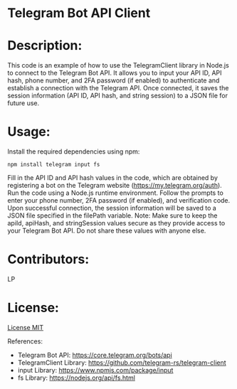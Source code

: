 # Telegram Bot API Client

# Description:
This code is an example of how to use the TelegramClient library in Node.js to connect to the Telegram Bot API. It allows you to input your API ID, API hash, phone number, and 2FA password (if enabled) to authenticate and establish a connection with the Telegram API. Once connected, it saves the session information (API ID, API hash, and string session) to a JSON file for future use.

# Usage:

Install the required dependencies using npm:

```npm install telegram input fs```

Fill in the API ID and API hash values in the code, which are obtained by registering a bot on the Telegram website (https://my.telegram.org/auth).
Run the code using a Node.js runtime environment.
Follow the prompts to enter your phone number, 2FA password (if enabled), and verification code.
Upon successful connection, the session information will be saved to a JSON file specified in the filePath variable.
Note: Make sure to keep the apiId, apiHash, and stringSession values secure as they provide access to your Telegram Bot API. Do not share these values with anyone else.

# Contributors: 
LP

# License: 
[License MIT](https://opensource.org/license/mit/)

References:

- Telegram Bot API: https://core.telegram.org/bots/api
- TelegramClient Library: https://github.com/telegram-rs/telegram-client
- input Library: https://www.npmjs.com/package/input
- fs Library: https://nodejs.org/api/fs.html

